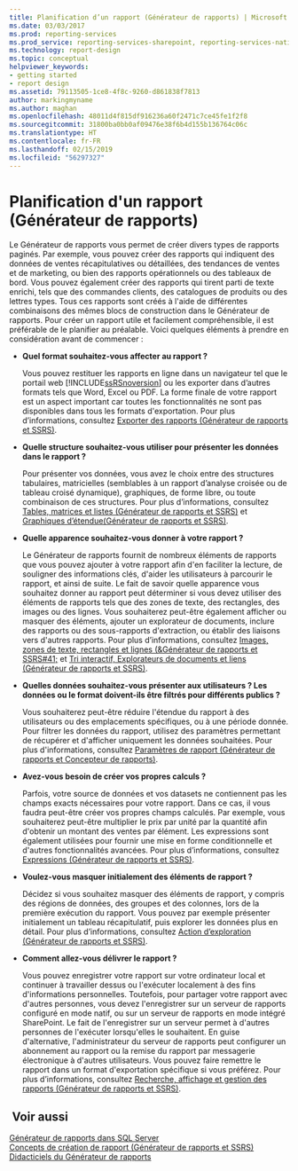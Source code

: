```yaml
---
title: Planification d’un rapport (Générateur de rapports) | Microsoft Docs
ms.date: 03/03/2017
ms.prod: reporting-services
ms.prod_service: reporting-services-sharepoint, reporting-services-native
ms.technology: report-design
ms.topic: conceptual
helpviewer_keywords:
- getting started
- report design
ms.assetid: 79113505-1ce8-4f8c-9260-d861838f7813
author: markingmyname
ms.author: maghan
ms.openlocfilehash: 48011d4f815df916236a60f2471c7ce45fe1f2f8
ms.sourcegitcommit: 31800ba0bb0af09476e38f6b4d155b136764c06c
ms.translationtype: HT
ms.contentlocale: fr-FR
ms.lasthandoff: 02/15/2019
ms.locfileid: "56297327"
---
```

# <a name="planning-a-report-report-builder"></a>Planification d'un rapport (Générateur de rapports)
  Le Générateur de rapports vous permet de créer divers types de rapports paginés. Par exemple, vous pouvez créer des rapports qui indiquent des données de ventes récapitulatives ou détaillées, des tendances de ventes et de marketing, ou bien des rapports opérationnels ou des tableaux de bord. Vous pouvez également créer des rapports qui tirent parti de texte enrichi, tels que des commandes clients, des catalogues de produits ou des lettres types. Tous ces rapports sont créés à l'aide de différentes combinaisons des mêmes blocs de construction dans le Générateur de rapports. Pour créer un rapport utile et facilement compréhensible, il est préférable de le planifier au préalable. Voici quelques éléments à prendre en considération avant de commencer :  
  
-   **Quel format souhaitez-vous affecter au rapport ?**  
  
     Vous pouvez restituer les rapports en ligne dans un navigateur tel que le portail web [!INCLUDE[ssRSnoversion](../../includes/ssrsnoversion-md.md)] ou les exporter dans d’autres formats tels que Word, Excel ou PDF. La forme finale de votre rapport est un aspect important car toutes les fonctionnalités ne sont pas disponibles dans tous les formats d'exportation. Pour plus d’informations, consultez [Exporter des rapports &#40;Générateur de rapports et SSRS&#41;](../../reporting-services/report-builder/export-reports-report-builder-and-ssrs.md).  
  
-   **Quelle structure souhaitez-vous utiliser pour présenter les données dans le rapport ?**  
  
     Pour présenter vos données, vous avez le choix entre des structures tabulaires, matricielles (semblables à un rapport d’analyse croisée ou de tableau croisé dynamique), graphiques, de forme libre, ou toute combinaison de ces structures. Pour plus d’informations, consultez [Tables, matrices et listes &#40;Générateur de rapports et SSRS&#41;](../../reporting-services/report-design/tables-matrices-and-lists-report-builder-and-ssrs.md) et [Graphiques d’étendue&#40;Générateur de rapports et SSRS&#41;](../../reporting-services/report-design/charts-report-builder-and-ssrs.md).  
  
-   **Quelle apparence souhaitez-vous donner à votre rapport ?**  
  
     Le Générateur de rapports fournit de nombreux éléments de rapports que vous pouvez ajouter à votre rapport afin d'en faciliter la lecture, de souligner des informations clés, d'aider les utilisateurs à parcourir le rapport, et ainsi de suite. Le fait de savoir quelle apparence vous souhaitez donner au rapport peut déterminer si vous devez utiliser des éléments de rapports tels que des zones de texte, des rectangles, des images ou des lignes. Vous souhaiterez peut-être également afficher ou masquer des éléments, ajouter un explorateur de documents, inclure des rapports ou des sous-rapports d'extraction, ou établir des liaisons vers d'autres rapports. Pour plus d’informations, consultez [Images, zones de texte, rectangles et lignes &#40;&Générateur de rapports et SSRS#41;](../../reporting-services/report-design/images-text-boxes-rectangles-and-lines-report-builder-and-ssrs.md) et [Tri interactif, Explorateurs de documents et liens &#40;Générateur de rapports et SSRS&#41;](../../reporting-services/report-design/interactive-sort-document-maps-and-links-report-builder-and-ssrs.md).  
  
-   **Quelles données souhaitez-vous présenter aux utilisateurs ? Les données ou le format doivent-ils être filtrés pour différents publics ?**  
  
     Vous souhaiterez peut-être réduire l'étendue du rapport à des utilisateurs ou des emplacements spécifiques, ou à une période donnée. Pour filtrer les données du rapport, utilisez des paramètres permettant de récupérer et d'afficher uniquement les données souhaitées. Pour plus d'informations, consultez [Paramètres de rapport &#40;Générateur de rapports et Concepteur de rapports&#41;](../../reporting-services/report-design/report-parameters-report-builder-and-report-designer.md).  
  
-   **Avez-vous besoin de créer vos propres calculs ?**  
  
     Parfois, votre source de données et vos datasets ne contiennent pas les champs exacts nécessaires pour votre rapport. Dans ce cas, il vous faudra peut-être créer vos propres champs calculés. Par exemple, vous souhaiterez peut-être multiplier le prix par unité par la quantité afin d'obtenir un montant des ventes par élément. Les expressions sont également utilisées pour fournir une mise en forme conditionnelle et d'autres fonctionnalités avancées. Pour plus d’informations, consultez [Expressions &#40;Générateur de rapports et SSRS&#41;](../../reporting-services/report-design/expressions-report-builder-and-ssrs.md).  
  
-   **Voulez-vous masquer initialement des éléments de rapport ?**  
  
     Décidez si vous souhaitez masquer des éléments de rapport, y compris des régions de données, des groupes et des colonnes, lors de la première exécution du rapport. Vous pouvez par exemple présenter initialement un tableau récapitulatif, puis explorer les données plus en détail. Pour plus d’informations, consultez [Action d’exploration &#40;Générateur de rapports et SSRS&#41;](../../reporting-services/report-design/drilldown-action-report-builder-and-ssrs.md).  
  
-   **Comment allez-vous délivrer le rapport ?**  
  
     Vous pouvez enregistrer votre rapport sur votre ordinateur local et continuer à travailler dessus ou l'exécuter localement à des fins d'informations personnelles. Toutefois, pour partager votre rapport avec d'autres personnes, vous devez l'enregistrer sur un serveur de rapports configuré en mode natif, ou sur un serveur de rapports en mode intégré SharePoint. Le fait de l'enregistrer sur un serveur permet à d'autres personnes de l'exécuter lorsqu'elles le souhaitent. En guise d'alternative, l'administrateur du serveur de rapports peut configurer un abonnement au rapport ou la remise du rapport par messagerie électronique à d'autres utilisateurs. Vous pouvez faire remettre le rapport dans un format d'exportation spécifique si vous préférez. Pour plus d’informations, consultez [Recherche, affichage et gestion des rapports &#40;Générateur de rapports et SSRS&#41;](../../reporting-services/report-builder/finding-viewing-and-managing-reports-report-builder-and-ssrs.md).  
  
## <a name="see-also"></a> Voir aussi  
 [Générateur de rapports dans SQL Server](../../reporting-services/report-builder/report-builder-in-sql-server-2016.md)   
 [Concepts de création de rapport &#40;Générateur de rapports et SSRS&#41;](../../reporting-services/report-design/report-authoring-concepts-report-builder-and-ssrs.md)   
 [Didacticiels du Générateur de rapports](../../reporting-services/report-builder-tutorials.md)  
  
  
